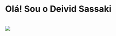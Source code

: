 <h1>Olá! Sou o Deivid Sassaki<h1>
<div> 
   <a href="https://www.linkedin.com/in/deivid-sassaki/" target="_blank"><img src="https://img.shields.io/badge/-LinkedIn-%230077B5?style=for-the-badge&logo=linkedin&logoColor=white" target="_blank"></a> 

